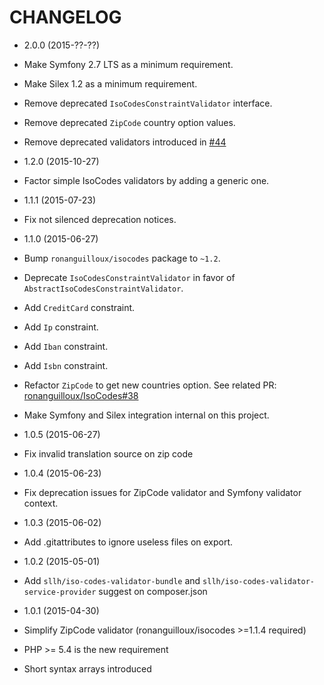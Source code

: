 # CHANGELOG

* 2.0.0 (2015-??-??)

 * Make Symfony 2.7 LTS as a minimum requirement.
 * Make Silex 1.2 as a minimum requirement.
 * Remove deprecated `IsoCodesConstraintValidator` interface.
 * Remove deprecated `ZipCode` country option values.
 * Remove deprecated validators introduced in [#44](https://github.com/Soullivaneuh/IsoCodesValidator/pull/44)

* 1.2.0 (2015-10-27)

 * Factor simple IsoCodes validators by adding a generic one.

* 1.1.1 (2015-07-23)

 * Fix not silenced deprecation notices.

* 1.1.0 (2015-06-27)

 * Bump `ronanguilloux/isocodes` package to `~1.2`.
 * Deprecate `IsoCodesConstraintValidator` in favor of `AbstractIsoCodesConstraintValidator`.
 * Add `CreditCard` constraint.
 * Add `Ip` constraint.
 * Add `Iban` constraint.
 * Add `Isbn` constraint.
 * Refactor `ZipCode` to get new countries option. See related PR: [ronanguilloux/IsoCodes#38](https://github.com/ronanguilloux/IsoCodes/pull/38)
 * Make Symfony and Silex integration internal on this project.

* 1.0.5 (2015-06-27)

 * Fix invalid translation source on zip code

* 1.0.4 (2015-06-23)

 * Fix deprecation issues for ZipCode validator and Symfony validator context.

* 1.0.3 (2015-06-02)

 * Add .gitattributes to ignore useless files on export.

* 1.0.2 (2015-05-01)

 * Add `sllh/iso-codes-validator-bundle` and `sllh/iso-codes-validator-service-provider` suggest on composer.json

* 1.0.1 (2015-04-30)

 * Simplify ZipCode validator (ronanguilloux/isocodes >=1.1.4 required)
 * PHP >= 5.4 is the new requirement
 * Short syntax arrays introduced
